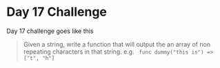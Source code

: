 # Day 17 Challenge

Day 17 challenge goes like this
> Given a string, write a function that will output the an array of non repeating characters in that string. e.g. ` func dummy("this is") => ["t", "h"]`
